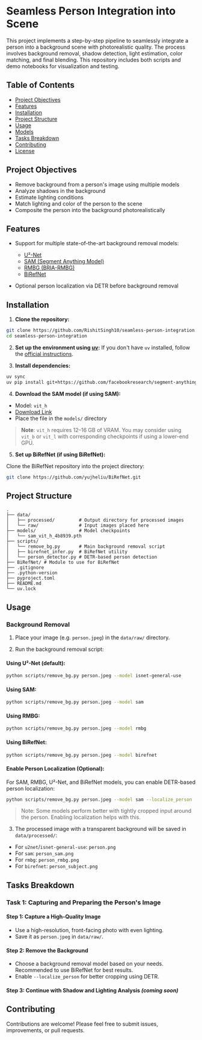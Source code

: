 # Seamless Person Integration into Scene

This project implements a step-by-step pipeline to seamlessly integrate a person into a background scene with photorealistic quality. The process involves background removal, shadow detection, light estimation, color matching, and final blending. This repository includes both scripts and demo notebooks for visualization and testing.

## Table of Contents

* [Project Objectives](#project-objectives)
* [Features](#features)
* [Installation](#installation)
* [Project Structure](#project-structure)
* [Usage](#usage)
* [Models](#models)
* [Tasks Breakdown](#tasks-breakdown)
* [Contributing](#contributing)
* [License](#license)

## Project Objectives

* Remove background from a person's image using multiple models
* Analyze shadows in the background
* Estimate lighting conditions
* Match lighting and color of the person to the scene
* Composite the person into the background photorealistically

## Features

* Support for multiple state-of-the-art background removal models:

  * [U²-Net](https://github.com/xuebinqin/U-2-Net)
  * [SAM (Segment Anything Model)](https://github.com/facebookresearch/segment-anything)
  * [RMBG (BRIA-RMBG)](https://huggingface.co/briaai/RMBG-1.4)
  * [BiRefNet](https://github.com/yujheliu/BiRefNet)
* Optional person localization via DETR before background removal

## Installation

1. **Clone the repository:**

```bash
git clone https://github.com/RishitSingh10/seamless-person-integration.git
cd seamless-person-integration
```

2. **Set up the environment using [uv](https://github.com/astral-sh/uv):**
   If you don't have `uv` installed, follow the [official instructions](https://github.com/astral-sh/uv#installation).

3. **Install dependencies:**

```bash
uv sync
uv pip install git+https://github.com/facebookresearch/segment-anything.git
```

4. **Download the SAM model (if using SAM):**

* Model: `vit_h`
* [Download Link](https://dl.fbaipublicfiles.com/segment_anything/sam_vit_h_4b8939.pth)
* Place the file in the `models/` directory

> **Note**: `vit_h` requires 12–16 GB of VRAM. You may consider using `vit_b` or `vit_l` with corresponding checkpoints if using a lower-end GPU.

5. **Set up BiRefNet (if using BiRefNet):**

Clone the BiRefNet repository into the project directory:

```bash
git clone https://github.com/yujheliu/BiRefNet.git
```

## Project Structure

```
.
├── data/
│   ├── processed/         # Output directory for processed images
│   └── raw/               # Input images placed here
├── models/                # Model checkpoints
│   └── sam_vit_h_4b8939.pth
├── scripts/
│   └── remove_bg.py       # Main background removal script
│   ├── birefnet_infer.py  # BiRefNet utility
│   └── person_detector.py # DETR-based person detection
├── BiRefNet/ # Module to use for BiRefNet
├── .gitignore
├── .python-version
├── pyproject.toml
├── README.md
└── uv.lock
```

## Usage

### Background Removal

1. Place your image (e.g. `person.jpeg`) in the `data/raw/` directory.

2. Run the background removal script:

#### Using U²-Net (default):

```bash
python scripts/remove_bg.py person.jpeg --model isnet-general-use
```

#### Using SAM:

```bash
python scripts/remove_bg.py person.jpeg --model sam
```

#### Using RMBG:

```bash
python scripts/remove_bg.py person.jpeg --model rmbg
```

#### Using BiRefNet:

```bash
python scripts/remove_bg.py person.jpeg --model birefnet
```

#### Enable Person Localization (Optional):

For SAM, RMBG, U²-Net, and BiRefNet models, you can enable DETR-based person localization:

```bash
python scripts/remove_bg.py person.jpeg --model sam --localize_person
```

> Note: Some models perform better with tightly cropped input around the person. Enabling localization helps with this.

3. The processed image with a transparent background will be saved in `data/processed/`:

* For `u2net`/`isnet-general-use`: `person.png`
* For `sam`: `person_sam.png`
* For `rmbg`: `person_rmbg.png`
* For `birefnet`: `person_subject.png`

## Tasks Breakdown

### Task 1: Capturing and Preparing the Person's Image

#### Step 1: Capture a High-Quality Image

* Use a high-resolution, front-facing photo with even lighting.
* Save it as `person.jpeg` in `data/raw/`.

#### Step 2: Remove the Background

* Choose a background removal model based on your needs. Recommended to use BiRefNet for best results.
* Enable `--localize_person` for better cropping using DETR.

#### Step 3: Continue with Shadow and Lighting Analysis *(coming soon)*

## Contributing

Contributions are welcome! Please feel free to submit issues, improvements, or pull requests.

